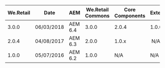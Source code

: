 We.Retail | Date       | AEM      | We.Retail Commons | Core Components | Extension
----------|------------|----------|-------------------|-----------------|-----------
3.0.0     | 06/03/2018 | AEM 6.4  | 3.0.0 | 2.0.4 | 1.0.0
2.0.4     | 04/08/2017 | AEM 6.3  | 2.0.0 | 1.0.x | N/A
1.0.0     | 05/07/2016 | AEM 6.2  | 1.0.0 | N/A | N/A
